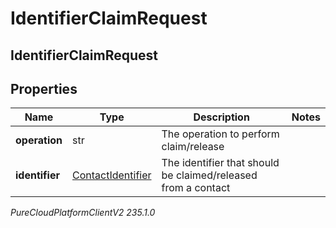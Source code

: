 # IdentifierClaimRequest

## IdentifierClaimRequest

## Properties

|Name | Type | Description | Notes|
|------------ | ------------- | ------------- | -------------|
| **operation** | str | The operation to perform claim/release | |
| **identifier** | [ContactIdentifier](ContactIdentifier) | The identifier that should be claimed/released from a contact | |



_PureCloudPlatformClientV2 235.1.0_
